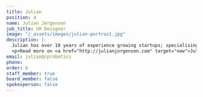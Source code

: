 ```yaml
---
title: Julian
position: 4
name: Julian Jørgensen
job_title: UX Designer
image: "/_assets/images/julian-portrait.jpg"
description: |-
  Julian has over 10 years of experience growing startups; specialising in marketing, web development and e-commerce. He thrills to creatively communicate the essence of CP Robotics.
  <p>Read more on <a href="http://julianjorgensen.com" target="new">JulianJorgensen.com</a></p>
email: julian@cprobotics
phone: 
order: 6
staff_member: true
board_member: false
spokesperson: false
---
```


